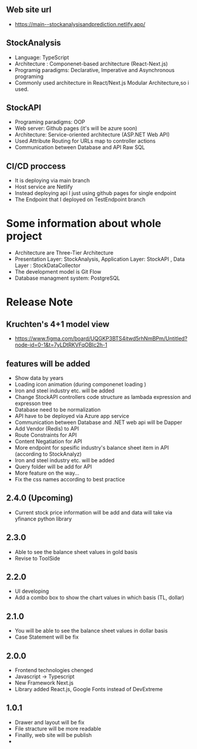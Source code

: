 ## Web site url 
- https://main--stockanalysisandprediction.netlify.app/

## StockAnalysis
- Language: TypeScript
- Architecture : Componenet-based architecture (React-Next.js)
- Programig paradigms: Declarative, Imperative and Asynchronous  programing
- Commonly used architecture in React/Next.js Modular Architecture,so i used.

## StockAPI
- Programing paradigms: OOP
- Web server: Github pages (it's will be azure soon)
- Architecture: Service-oriented architecture (ASP.NET Web API)
- Used Attribute Routing for URLs map to controller actions
- Communication between Database and API Raw SQL

## CI/CD proccess
- It is deploying via main branch
- Host service are Netlify
- Instead deploying api I just using github pages for single endpoint
- The Endpoint that I deployed on TestEndpoint branch

# Some information about whole project
- Architecture are Three-Tier Architecture
- Presentation Layer: StockAnalysis, Application Layer: StockAPI , Data Layer : StockDataCollector
- The development model is Git Flow
- Database managment system: PostgreSQL

# Release Note

## Kruchten's 4+1 model view
- https://www.figma.com/board/UQGKP3BTS4itwd5rhNmBPm/Untitled?node-id=0-1&t=7yLDtRKVFqOBIc2h-1

## features will be added
- Show data by years
- Loading icon animation (during componenet loading )
- Iron and steel industry etc. will be added
- Change StockAPI controllers code structure as lambada expression and expresson tree
- Database need to be normalization 
- API have to be deployed via Azure app service
- Communication between Database and .NET web api will be Dapper
- Add Vendor (Redis) to API
- Route Constraints for API
- Content Negatiation for API
- More endpoint for spesific industry's balance sheet item in API (according to StockAnalyz)
- Iron and steel industry etc. will be added
- Query folder will be add for API
- More feature on the way...
- Fix the css names according to best practice

## 2.4.0 (Upcoming)
- Current stock price information will be add and data will take via yfinance python library

## 2.3.0 
- Able to see the balance sheet values in gold basis
- Revise to ToolSide

## 2.2.0 
- UI developing
- Add a combo box to show the chart values ​​in which basis (TL, dollar)

## 2.1.0 
- You will be able to see the balance sheet values ​​in dollar basis
- Case Statement will be fix

## 2.0.0
- Frontend technologies chenged
- Javascript -> Typescript
- New Framework Next.js 
- Library added React.js, Google Fonts instead of DevExtreme

## 1.0.1
- Drawer and layout will be fix
- File stracture will be more readable
- Finallly, web site will be publish
- 


